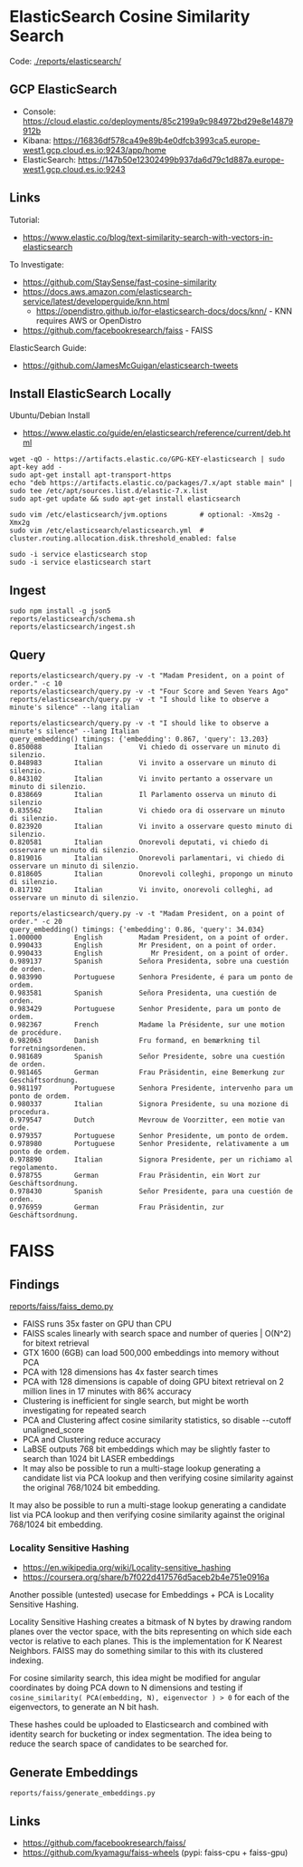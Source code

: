 # ElasticSearch Cosine Similarity Search
Code: [./reports/elasticsearch/](./reports/elasticsearch)

## GCP ElasticSearch
- Console: https://cloud.elastic.co/deployments/85c2199a9c984972bd29e8e14879912b
- Kibana:  https://16836df578ca49e89b4e0dfcb3993ca5.europe-west1.gcp.cloud.es.io:9243/app/home
- ElasticSearch: https://147b50e12302499b937da6d79c1d887a.europe-west1.gcp.cloud.es.io:9243

## Links

Tutorial:
- https://www.elastic.co/blog/text-similarity-search-with-vectors-in-elasticsearch

To Investigate:
- https://github.com/StaySense/fast-cosine-similarity
- https://docs.aws.amazon.com/elasticsearch-service/latest/developerguide/knn.html
    - https://opendistro.github.io/for-elasticsearch-docs/docs/knn/ - KNN requires AWS or OpenDistro
- https://github.com/facebookresearch/faiss - FAISS

ElasticSearch Guide:
- https://github.com/JamesMcGuigan/elasticsearch-tweets


## Install ElasticSearch Locally 

Ubuntu/Debian Install
- https://www.elastic.co/guide/en/elasticsearch/reference/current/deb.html

```
wget -qO - https://artifacts.elastic.co/GPG-KEY-elasticsearch | sudo apt-key add -
sudo apt-get install apt-transport-https
echo "deb https://artifacts.elastic.co/packages/7.x/apt stable main" | sudo tee /etc/apt/sources.list.d/elastic-7.x.list
sudo apt-get update && sudo apt-get install elasticsearch

sudo vim /etc/elasticsearch/jvm.options        # optional: -Xms2g -Xmx2g
sudo vim /etc/elasticsearch/elasticsearch.yml  # cluster.routing.allocation.disk.threshold_enabled: false

sudo -i service elasticsearch stop
sudo -i service elasticsearch start
```

## Ingest
```
sudo npm install -g json5
reports/elasticsearch/schema.sh
reports/elasticsearch/ingest.sh
```

## Query
```
reports/elasticsearch/query.py -v -t "Madam President, on a point of order." -c 10
reports/elasticsearch/query.py -v -t "Four Score and Seven Years Ago"
reports/elasticsearch/query.py -v -t "I should like to observe a minute's silence" --lang italian 
```

```
reports/elasticsearch/query.py -v -t "I should like to observe a minute's silence" --lang Italian
query_embedding() timings: {'embedding': 0.867, 'query': 13.203}
0.850088        Italian         Vi chiedo di osservare un minuto di silenzio.
0.848983        Italian         Vi invito a osservare un minuto di silenzio.
0.843102        Italian         Vi invito pertanto a osservare un minuto di silenzio.
0.838669        Italian         Il Parlamento osserva un minuto di silenzio
0.835562        Italian         Vi chiedo ora di osservare un minuto di silenzio.
0.823920        Italian         Vi invito a osservare questo minuto di silenzio.
0.820581        Italian         Onorevoli deputati, vi chiedo di osservare un minuto di silenzio.
0.819016        Italian         Onorevoli parlamentari, vi chiedo di osservare un minuto di silenzio.
0.818605        Italian         Onorevoli colleghi, propongo un minuto di silenzio.
0.817192        Italian         Vi invito, onorevoli colleghi, ad osservare un minuto di silenzio.
```

```
reports/elasticsearch/query.py -v -t "Madam President, on a point of order." -c 20
query_embedding() timings: {'embedding': 0.86, 'query': 34.034}
1.000000        English         Madam President, on a point of order.
0.990433        English         Mr President, on a point of order.
0.990433        English            Mr President, on a point of order.
0.989137        Spanish         Señora Presidenta, sobre una cuestión de orden.
0.983990        Portuguese      Senhora Presidente, é para um ponto de ordem.
0.983581        Spanish         Señora Presidenta, una cuestión de orden.
0.983429        Portuguese      Senhor Presidente, para um ponto de ordem.
0.982367        French          Madame la Présidente, sur une motion de procédure.
0.982063        Danish          Fru formand, en bemærkning til forretningsordenen.
0.981689        Spanish         Señor Presidente, sobre una cuestión de orden.
0.981465        German          Frau Präsidentin, eine Bemerkung zur Geschäftsordnung.
0.981197        Portuguese      Senhora Presidente, intervenho para um ponto de ordem.
0.980337        Italian         Signora Presidente, su una mozione di procedura.
0.979547        Dutch           Mevrouw de Voorzitter, een motie van orde.
0.979357        Portuguese      Senhor Presidente, um ponto de ordem.
0.978980        Portuguese      Senhor Presidente, relativamente a um ponto de ordem.
0.978890        Italian         Signora Presidente, per un richiamo al regolamento.
0.978755        German          Frau Präsidentin, ein Wort zur Geschäftsordnung.
0.978430        Spanish         Señor Presidente, para una cuestión de orden.
0.976959        German          Frau Präsidentin, zur Geschäftsordnung.
```

# FAISS

## Findings
[reports/faiss/faiss_demo.py](reports/faiss/faiss_demo.py)

- FAISS runs 35x faster on GPU than CPU
- FAISS scales linearly with search space and number of queries | O(N^2) for bitext retrieval
- GTX 1600 (6GB) can load 500,000 embeddings into memory without PCA
- PCA with 128 dimensions has 4x faster search times
- PCA with 128 dimensions is capable of doing GPU bitext retrieval on 
2 million lines in 17 minutes with 86% accuracy
- Clustering is inefficient for single search, but might be worth investigating for repeated search
- PCA and Clustering affect cosine similarity statistics, so disable --cutoff unaligned_score
- PCA and Clustering reduce accuracy
- LaBSE outputs 768 bit embeddings which may be slightly faster to search than 1024 bit LASER embeddings
- It may also be possible to run a multi-stage lookup generating a candidate list via
PCA lookup and then verifying cosine similarity against the original 768/1024 bit embedding.

It may also be possible to run a multi-stage lookup generating a candidate list via
PCA lookup and then verifying cosine similarity against the original 768/1024 bit embedding.


### Locality Sensitive Hashing
- https://en.wikipedia.org/wiki/Locality-sensitive_hashing
- https://coursera.org/share/b7f022d417576d5aceb2b4e751e0916a

Another possible (untested) usecase for Embeddings + PCA is Locality Sensitive Hashing.

Locality Sensitive Hashing creates a bitmask of N bytes by drawing random planes
over the vector space, with the bits representing on which side each vector is
relative to each planes. This is the implementation for K Nearest Neighbors.
FAISS may do something similar to this with its clustered indexing.

For cosine similarity search, this idea might be modified for angular coordinates
by doing PCA down to N dimensions and testing if
`cosine_similarity( PCA(embedding, N), eigenvector ) > 0`
for each of the eigenvectors, to generate an N bit hash.

These hashes could be uploaded to Elasticsearch and combined with identity search
for bucketing or index segmentation. The idea being to reduce the search space of
candidates to be searched for.


## Generate Embeddings
```
reports/faiss/generate_embeddings.py
```

## Links
- https://github.com/facebookresearch/faiss/
- https://github.com/kyamagu/faiss-wheels  (pypi: faiss-cpu + faiss-gpu)
